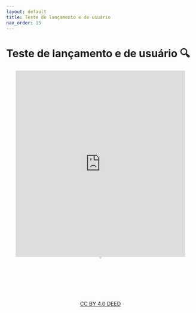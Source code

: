 ```yaml
---
layout: default
title: Teste de lançamento e de usuário
nav_order: 15
---
```


# Teste de lançamento e de usuário 🔍

<center>
<iframe src="https://vvs.rpmhub.dev/usuario/slides/index.html#/" title="Teste de lançamento e usuário" width="90%" height="500" style="border:none;"></iframe>
</center>

<center>
<a href="https://rpmhub.dev" target="blanck"><img src="../imgs/logo.png" alt="Rodrigo Prestes Machado" width="3%" height="3%" border=0 style="border:0; text-decoration:none; outline:none"></a><br/>
<a rel="license" href="http://creativecommons.org/licenses/by/4.0/">CC BY 4.0 DEED</a>
</center>